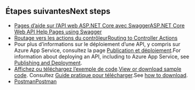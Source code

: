 ## <a name="next-steps"></a><span data-ttu-id="861e2-101">Étapes suivantes</span><span class="sxs-lookup"><span data-stu-id="861e2-101">Next steps</span></span>

* [<span data-ttu-id="861e2-102">Pages d’aide sur l’API web ASP.NET Core avec Swagger</span><span class="sxs-lookup"><span data-stu-id="861e2-102">ASP.NET Core Web API Help Pages using Swagger</span></span>](xref:tutorials/web-api-help-pages-using-swagger)
* [<span data-ttu-id="861e2-103">Routage vers les actions du contrôleur</span><span class="sxs-lookup"><span data-stu-id="861e2-103">Routing to Controller Actions</span></span>](xref:mvc/controllers/routing)
* <span data-ttu-id="861e2-104">Pour plus d’informations sur le déploiement d’une API, y compris sur Azure App Service, consultez la page [Publication et déploiement](xref:publishing/index).</span><span class="sxs-lookup"><span data-stu-id="861e2-104">For information about deploying an API, including to Azure App Service, see [Publishing and Deployment](xref:publishing/index).</span></span>
* <span data-ttu-id="861e2-105">[Affichez ou téléchargez l’exemple de code](https://github.com/aspnet/Docs/tree/master/aspnetcore/tutorials/first-web-api/sample).</span><span class="sxs-lookup"><span data-stu-id="861e2-105">[View or download sample code](https://github.com/aspnet/Docs/tree/master/aspnetcore/tutorials/first-web-api/sample).</span></span> <span data-ttu-id="861e2-106">Consultez [Guide pratique pour télécharger](xref:tutorials/index#how-to-download-a-sample).</span><span class="sxs-lookup"><span data-stu-id="861e2-106">See [how to download](xref:tutorials/index#how-to-download-a-sample).</span></span>
* [<span data-ttu-id="861e2-107">Postman</span><span class="sxs-lookup"><span data-stu-id="861e2-107">Postman</span></span>](https://www.getpostman.com/)
